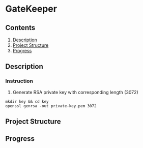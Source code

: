 # GateKeeper

## Contents
1. [Description](#description)
2. [Project Structure](#project-structure)
3. [Progress](#progress)

## Description

### Instruction
1. Generate RSA private key with corresponding length (3072)
```
mkdir key && cd key
openssl genrsa -out private-key.pem 3072
```

## Project Structure

## Progress